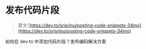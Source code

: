 # 发布代码片段

> 原文:[https://dev.to/srisrinu/posting-code-snippets-34mo](https://dev.to/srisrinu/posting-code-snippets-34mo)

如何在 dev.to 中添加代码片段？发布编码解决方案